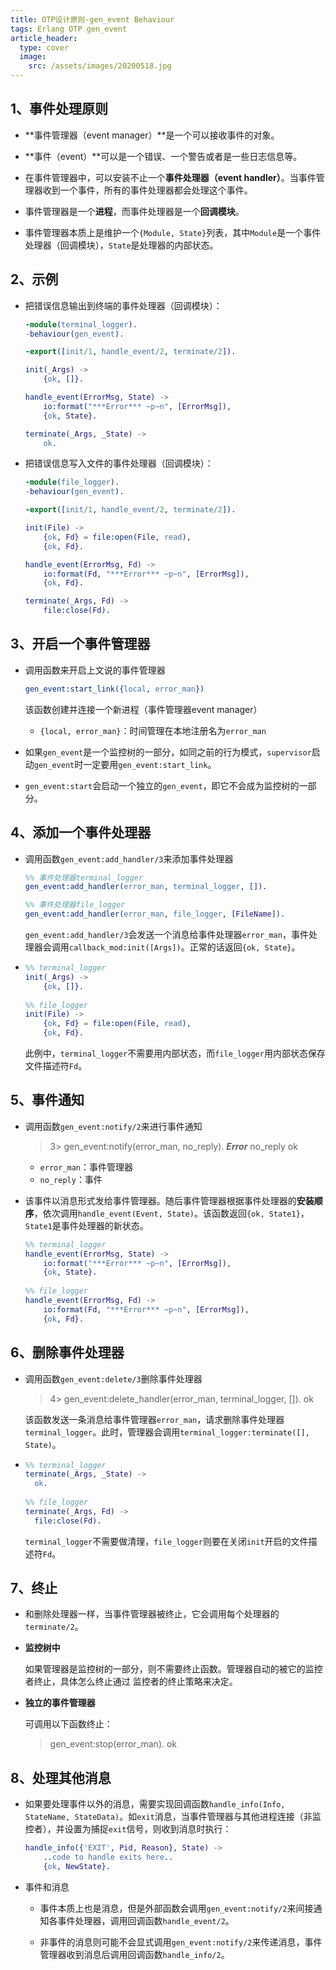 ```yaml
---
title: OTP设计原则-gen_event Behaviour
tags: Erlang OTP gen_event
article_header:
  type: cover
  image:
    src: /assets/images/20200518.jpg
---
```




## 1、事件处理原则

- **事件管理器（event manager）**是一个可以接收事件的对象。
- **事件（event）**可以是一个错误、一个警告或者是一些日志信息等。

- 在事件管理器中，可以安装不止一个**事件处理器（event handler）**。当事件管理器收到一个事件，所有的事件处理器都会处理这个事件。
- 事件管理器是一个**进程**，而事件处理器是一个**回调模块**。
- 事件管理器本质上是维护一个`{Module, State}`列表，其中`Module`是一个事件处理器（回调模块），`State`是处理器的内部状态。



## 2、示例

- 把错误信息输出到终端的事件处理器（回调模块）：

  ```erlang
  -module(terminal_logger).
  -behaviour(gen_event).
  
  -export([init/1, handle_event/2, terminate/2]).
  
  init(_Args) ->
      {ok, []}.
  
  handle_event(ErrorMsg, State) ->
      io:format("***Error*** ~p~n", [ErrorMsg]),
      {ok, State}.
  
  terminate(_Args, _State) ->
      ok.
  ```

- 把错误信息写入文件的事件处理器（回调模块）：

  ```erlang
  -module(file_logger).
  -behaviour(gen_event).
  
  -export([init/1, handle_event/2, terminate/2]).
  
  init(File) ->
      {ok, Fd} = file:open(File, read),
      {ok, Fd}.
  
  handle_event(ErrorMsg, Fd) ->
      io:format(Fd, "***Error*** ~p~n", [ErrorMsg]),
      {ok, Fd}.
  
  terminate(_Args, Fd) ->
      file:close(Fd).
  ```



## 3、开启一个事件管理器

- 调用函数来开启上文说的事件管理器

  ```erlang
  gen_event:start_link({local, error_man})
  ```

  该函数创建并连接一个新进程（事件管理器event manager）

  - `{local, error_man}`：时间管理在本地注册名为`error_man`

- 如果`gen_event`是一个监控树的一部分，如同之前的行为模式，`supervisor`启动`gen_event`时一定要用`gen_event:start_link`。

- `gen_event:start`会启动一个独立的`gen_event`，即它不会成为监控树的一部分。



## 4、添加一个事件处理器

- 调用函数`gen_event:add_handler/3`来添加事件处理器

  ```erlang
  %% 事件处理器terminal_logger
  gen_event:add_handler(error_man, terminal_logger, []).
  
  %% 事件处理器file_logger
  gen_event:add_handler(error_man, file_logger, [FileName]).
  ```

  `gen_event:add_handler/3`会发送一个消息给事件处理器`error_man`，事件处理器会调用`callback_mod:init([Args])`。正常的话返回`{ok, State}`。

- ```erlang
  %% terminal_logger
  init(_Args) ->
      {ok, []}.
      
  %% file_logger
  init(File) ->
      {ok, Fd} = file:open(File, read),
      {ok, Fd}.
  ```

  此例中，`terminal_logger`不需要用内部状态，而`file_logger`用内部状态保存文件描述符`Fd`。



## 5、事件通知

- 调用函数`gen_event:notify/2`来进行事件通知

  > 3> gen_event:notify(error_man, no_reply).
  > ***Error*** no_reply
  > ok

  - `error_man`：事件管理器
  - `no_reply`：事件

- 该事件以消息形式发给事件管理器。随后事件管理器根据事件处理器的**安装顺序**，依次调用`handle_event(Event, State)`。该函数返回`{ok, State1}`，`State1`是事件处理器的新状态。

  ```erlang
  %% terminal_logger
  handle_event(ErrorMsg, State) ->
      io:format("***Error*** ~p~n", [ErrorMsg]),
      {ok, State}.
      
  %% file_logger
  handle_event(ErrorMsg, Fd) ->
      io:format(Fd, "***Error*** ~p~n", [ErrorMsg]),
      {ok, Fd}.
  ```

  

## 6、删除事件处理器

- 调用函数`gen_event:delete/3`删除事件处理器

  > 4> gen_event:delete_handler(error_man, terminal_logger, []).
  > ok

  该函数发送一条消息给事件管理器`error_man`，请求删除事件处理器`terminal_logger`。此时，管理器会调用`terminal_logger:terminate([], State)`。

- ```erlang
  %% terminal_logger
  terminate(_Args, _State) ->
  	ok.
  	
  %% file_logger
  terminate(_Args, Fd) ->
  	file:close(Fd).
  ```

  `terminal_logger`不需要做清理，`file_logger`则要在关闭`init`开启的文件描述符`Fd`。



## 7、终止

- 和删除处理器一样，当事件管理器被终止，它会调用每个处理器的`terminate/2`。

- **监控树中**

  如果管理器是监控树的一部分，则不需要终止函数。管理器自动的被它的监控者终止，具体怎么终止通过 监控者的终止策略来决定。

- **独立的事件管理器**

  可调用以下函数终止：

  > gen_event:stop(error_man).
  > ok



## 8、处理其他消息

- 如果要处理事件以外的消息，需要实现回调函数`handle_info(Info, StateName, StateData)`。如`exit`消息，当事件管理器与其他进程连接（非监控者），并设置为捕捉`exit`信号，则收到消息时执行：

  ```erlang
  handle_info({'EXIT', Pid, Reason}, State) ->
      ..code to handle exits here..
      {ok, NewState}.
  ```

- 事件和消息

  - 事件本质上也是消息，但是外部函数会调用`gen_event:notify/2`来间接通知各事件处理器，调用回调函数`handle_event/2`。

  - 非事件的消息则可能不会显式调用`gen_event:notify/2`来传递消息，事件管理器收到消息后调用回调函数`handle_info/2`。

